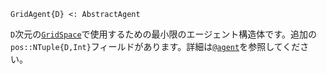 ```
GridAgent{D} <: AbstractAgent
```

`D`次元の[`GridSpace`](@ref)で使用するための最小限のエージェント構造体です。追加の`pos::NTuple{D,Int}`フィールドがあります。詳細は[`@agent`](@ref)を参照してください。
